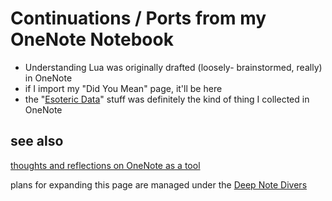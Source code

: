 # Continuations / Ports from my OneNote Notebook

- Understanding Lua was originally drafted (loosely- brainstormed, really) in OneNote
- if I import my "Did You Mean" page, it'll be here
- the "[Esoteric Data](648306bb-7701-4f42-9913-d28984df7ee1.md)" stuff was definitely the kind of thing I collected in OneNote

## see also

[thoughts and reflections on OneNote as a tool](702d03a8-f5c6-45fc-9f2f-f3086d285226.md)

plans for expanding this page are managed under the [Deep Note Divers](acea3fb8-4b0d-434e-aefd-3a75ced4f0a2.md)
